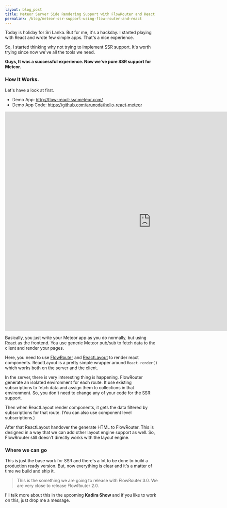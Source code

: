 ```yaml
---
layout: blog_post
title: Meteor Server Side Rendering Support with FlowRouter and React
permalink: /blog/meteor-ssr-support-using-flow-router-and-react
---
```


Today is holiday for Sri Lanka. But for me, it's a hackday. I started playing with React and wrote few simple apps. That's a nice experience.

So, I started thinking why not trying to implement SSR support. It's worth trying since now we've all the tools we need.

**Guys, It was a successful experience. Now we've pure SSR support for Meteor.**

### How It Works.

Let's have a look at first.

* Demo App: <http://flow-react-ssr.meteor.com/>
* Demo App Code: <https://github.com/arunoda/hello-react-meteor>

<iframe width="960" height="720" src="https://www.youtube.com/embed/Qj2eppT27BU?rel=0&amp;showinfo=0" frameborder="0" allowfullscreen="1">
</iframe>

Basically, you just write your Meteor app as you do normally, but using React as the frontend. You use generic Meteor pub/sub to fetch data to the client and render your pages. 

Here, you need to use [FlowRouter](https://atmospherejs.com/meteorhacks/flow-router-ssr) and [ReactLayout](https://github.com/arunoda/hello-react-meteor/blob/master/lib/react_layout.js) to render react components. ReactLayout is a pretty simple wrapper around `React.render()` which works both on the server and the client.

In the server, there is very interesting thing is happening. FlowRouter generate an isolated environment for each route. It use existing subscriptions to fetch data and assign them to collections in that environment. So, you don't need to change any of your code for the SSR support. 

Then when ReactLayout render components, it gets the data filtered by subscriptions for that route. (You can also use component level subscriptions.) 

After that ReactLayout handover the generate HTML to FlowRouter. This is designed in a way that we can add other layout engine support as well. So, FlowRrouter still doesn't directly works with the layout engine.

### Where we can go

This is just the base work for SSR and there's a lot to be done to build a production ready version. But, now everything is clear and it's a matter of time we build and ship it. 

> This is the something we are going to release with FlowRouter 3.0. We are very close to release FlowRouter 2.0.

I'll talk more about this in the upcoming **Kadira Show** and if you like to work on this, just drop me a message.